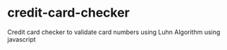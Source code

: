 # credit-card-checker

Credit card checker to validate card numbers using Luhn Algorithm using javascript
